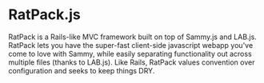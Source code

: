 RatPack.js
==========

RatPack is a Rails-like MVC framework built on top of Sammy.js and LAB.js. RatPack lets you have the super-fast client-side javascript webapp you've come to love with Sammy, while easily separating functionality out across multiple files (thanks to LAB.js). Like Rails, RatPack values convention over configuration and seeks to keep things DRY.